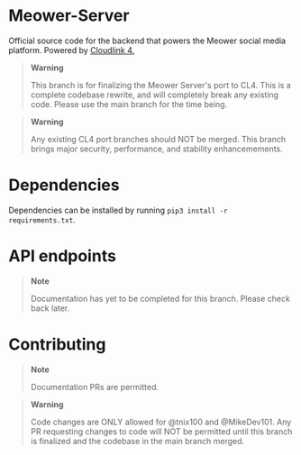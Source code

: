 # Meower-Server
Official source code for the backend that powers the Meower social media platform. Powered by [Cloudlink 4.](https://github.com/MikeDev101/cloudlink/)

> **Warning**
>
> This branch is for finalizing the Meower Server's port to CL4. This is a complete codebase rewrite, and will completely break any existing code. Please use the main branch for the time being.

> **Warning**
>
> Any existing CL4 port branches should NOT be merged. This branch brings major security, performance, and stability enhancemements.

# Dependencies
Dependencies can be installed by running `pip3 install -r requirements.txt`.

# API endpoints

> **Note**
>
> Documentation has yet to be completed for this branch. Please check back later.

# Contributing

> **Note**
>
> Documentation PRs are permitted. 

> **Warning**
>
> Code changes are ONLY allowed for @tnix100 and @MikeDev101. Any PR requesting changes to code will NOT be permitted until this branch is finalized and the codebase in the main branch merged.
